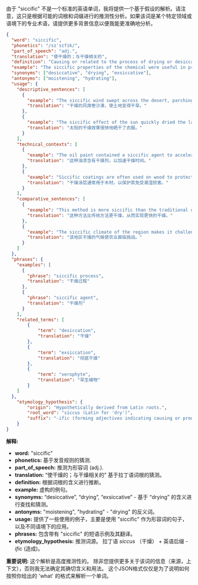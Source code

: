 由于 "siccific" 不是一个标准的英语单词，我将提供一个基于假设的解析。请注意，这只是根据可能的词根和词缀进行的推测性分析。如果该词是某个特定领域或语境下的专业术语，请提供更多背景信息以便我能更准确地分析。

```json
{
  "word": "siccific",
  "phonetics": "/sɪˈsɪfɪk/",
  "part_of_speech": "adj.",
  "translation": "使干燥的；与干燥相关的",
  "definition": "Causing or related to the process of drying or desiccation.",
  "example": "The siccific properties of the chemical were useful in preserving the specimen.",
  "synonyms": ["desiccative", "drying", "exsiccative"],
  "antonyms": ["moistening", "hydrating"],
  "usage": {
    "descriptive_sentences": [
      {
        "example": "The siccific wind swept across the desert, parching the land.",
        "translation": "干燥的风席卷沙漠，使土地变得干旱。"
      },
      {
        "example": "The siccific effect of the sun quickly dried the laundry.",
        "translation": "太阳的干燥效果很快地晒干了衣服。"
      }
    ],
    "technical_contexts": [
      {
        "example": "The oil paint contained a siccific agent to accelerate the drying time.",
        "translation": "这种油漆含有干燥剂，以加速干燥时间。"
      },
      {
        "example": "Siccific coatings are often used on wood to protect it from moisture damage.",
        "translation": "干燥涂层通常用于木材，以保护其免受潮湿损害。"
      }
    ],
    "comparative_sentences": [
      {
        "example": "This method is more siccific than the traditional one, resulting in faster drying.",
        "translation": "这种方法比传统方法更干燥，从而实现更快的干燥。"
      },
      {
        "example": "The siccific climate of the region makes it challenging for agriculture.",
        "translation": "该地区干燥的气候使农业面临挑战。"
      }
    ]
  },
  "phrases": {
    "examples": [
      {
        "phrase": "siccific process",
        "translation": "干燥过程"
      },
      {
        "phrase": "siccific agent",
        "translation": "干燥剂"
      }
    ],
    "related_terms": [
        {
            "term": "desiccation",
            "translation": "干燥"
        },
        {
            "term": "exsiccation",
            "translation": "彻底干燥"
        },
        {
            "term": "xerophyte",
            "translation": "旱生植物"
        }
    ]
  },
    "etymology_hypothesis": {
        "origin": "Hypothetically derived from Latin roots.",
        "root_word": "siccus (Latin for 'dry')",
        "suffix": "-ific (forming adjectives indicating causing or producing something)"
    }
}
```

**解释:**

*   **word:** "siccific"
*   **phonetics:** 基于发音规则的猜测.
*   **part\_of\_speech:**  推测为形容词 (adj.).
*   **translation:** “使干燥的；与干燥相关的” 基于拉丁语词根的猜测。
*   **definition:** 根据词根的含义进行推断。
*   **example:** 虚构的例句。
*   **synonyms:**  “desiccative”, “drying”, “exsiccative” - 基于 “drying” 的含义进行查找和猜测。
*   **antonyms:** "moistening", "hydrating" - "drying" 的反义词。
*   **usage:** 提供了一些使用的例子，主要是使用 "siccific" 作为形容词的句子，以及不同语境下的应用。
*   **phrases:** 包含带有 "siccific" 的短语示例及其翻译。
*   **etymology\_hypothesis:** 推测词源。 拉丁语 *siccus* （干燥） + 英语后缀 *-ific* (造成)。

**重要说明:**  这个解析是高度推测性的。 除非您提供更多关于该词的信息（来源，上下文），否则我无法确定其确切含义和用法。 这个JSON格式仅仅是为了说明如何按照你给出的 'what' 的格式来解析一个单词。
